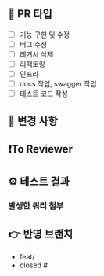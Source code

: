 ## 📝 PR 타입
- [ ] 기능 구현 및 수정
- [ ] 버그 수정
- [ ] 레거시 삭제
- [ ] 리팩토링
- [ ] 인프라
- [ ] docs 작업, swagger 작업
- [ ] 테스트 코드 작성

## 📢 변경 사항
<!-- 로그인 시, 구글 소셜 로그인 기능을 추가했습니다. 와 같이 작성합니다 -->


## ❗️To Reviewer
<!-- review 받고 싶은 point를 작성합니다 -->


## ⚙️ 테스트 결과
<!-- local에서 postman으로 요청한 결과를 첨부합니다, postman을 사용하지 않으면 관련 화면 캡쳐 -->

### 발생한 쿼리 첨부

## 👉 반영 브랜치
<!-- feat/#issue -> dev와 같이 반영 브랜치를 표시합니다 -->
<!-- closed #issue로 merge되면 issue가 자동으로 close되게 해줍니다 -->
- feat/
- closed #
